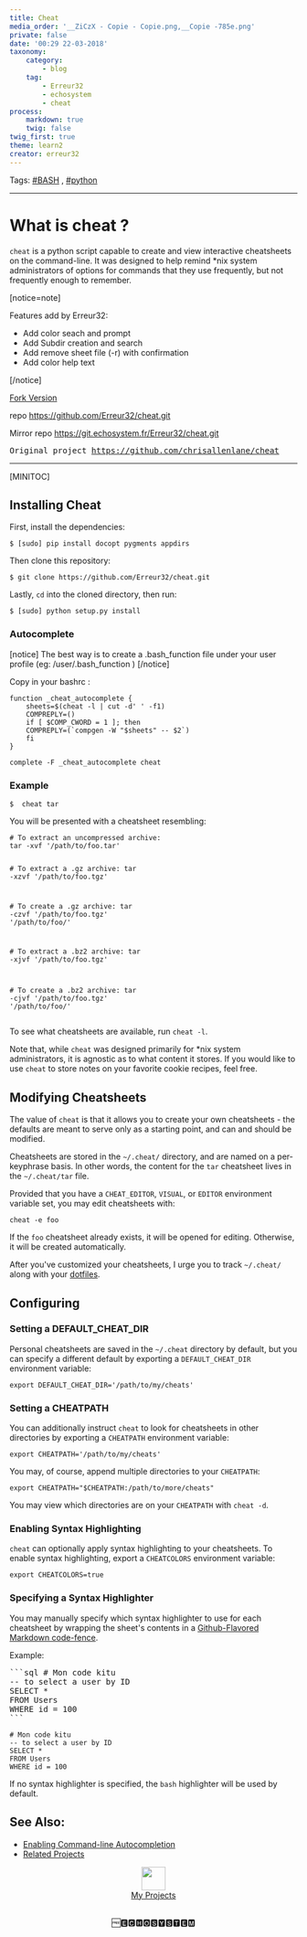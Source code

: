 ```yaml
---
title: Cheat
media_order: '__ZiCzX - Copie - Copie.png,__Copie -785e.png'
private: false
date: '00:29 22-03-2018'
taxonomy:
    category:
        - blog
    tag:
        - Erreur32
        - echosystem
        - cheat
process:
    markdown: true
    twig: false
twig_first: true
theme: learn2
creator: erreur32
---
```


Tags: [#BASH](https://echosystem.fr/search/query:Bash)  , [#python](https://echosystem.fr/search/query:python)  



<hr />
<h1 id="mcetoc_1c95eacg22">What is cheat ?</h1>
<p><code>cheat</code> is a python script capable to create and view interactive cheatsheets on the command-line. It was designed to help remind *nix system administrators of options for commands that they use frequently, but not frequently enough to remember.</p>

[notice=note]
<p>Features add by Erreur32:</p>
<ul>
<li>Add color seach and prompt</li>
<li>Add Subdir creation and search</li>
<li>Add remove sheet file (-r) with confirmation</li>
<li>Add color help text</li>
</ul>
[/notice]

<p><a href="https://github.com/Erreur32/cheat" rel="nofollow">Fork Version</a></p>
<p>repo <a href="https://github.com/Erreur32/cheat.git" rel="nofollow">https://github.com/Erreur32/cheat.git</a></p>
<p>Mirror repo <a href="https://git.echosystem.fr/Erreur32/cheat.git" rel="nofollow">https://git.echosystem.fr/Erreur32/cheat.git</a></p>
<div class="ui attached table segment">
<div class="file-view markdown has-emoji">
<p><span style="font-family: andale\ mono, monospace;">Original project <a href="https://github.com/chrisallenlane/cheat" rel="nofollow">https://github.com/chrisallenlane/cheat</a></span></p>
<hr />
[MINITOC]

<h2 id="mcetoc_1c95eacg20">Installing Cheat</h2>
 
<p>First, install the dependencies:</p>
<pre><code class="language-sh hljs bash">$ [sudo] pip install docopt pygments appdirs
</code></pre>
<p>Then clone this repository:</p>
<pre><code class="language-sh hljs bash">$ git <span class="hljs-built_in">clone</span> https://github.com/Erreur32/cheat.git
</code></pre>
<p>Lastly, <code>cd</code> into the cloned directory, then run:</p>
<pre><code class="language-sh hljs bash">$ [sudo] python setup.py install
</code></pre>

<h3> Autocomplete  </h3>
 
[notice] The best way is to create a .bash_function file under your user profile (eg: /user/.bash_function )  [/notice] 
 
Copy  in your bashrc :
<pre><code class="language-sh hljs bash"><span class="hljs-keyword">function</span> _cheat_autocomplete {
    sheets=$(cheat <span class="hljs-_">-l</span> | cut <span class="hljs-_">-d</span><span class="hljs-string">' '</span> <span class="hljs-_">-f</span>1)
    COMPREPLY=()
    <span class="hljs-keyword">if</span> [ <span class="hljs-variable">$COMP_CWORD</span> = 1 ]; <span class="hljs-keyword">then</span>
	COMPREPLY=(`compgen -W <span class="hljs-string">"<span class="hljs-variable">$sheets</span>"</span> -- <span class="hljs-variable">$2</span>`)
    <span class="hljs-keyword">fi</span>
}

complete -F _cheat_autocomplete cheat
</code></pre>




<h3 id="mcetoc_1c95eacg23">Example</h3>


<pre><code class="language-sh hljs bash">$  cheat tar
</code></pre>
 
<p>You will be presented with a cheatsheet resembling:</p>
<pre><code class="language-sh hljs bash"><span class="hljs-comment"># To extract an uncompressed archive: </span>
tar -xvf <span class="hljs-string">'/path/to/foo.tar'</span>

<span class="hljs-comment"># To extract a .gz archive:</span>
tar -xzvf <span class="hljs-string">'/path/to/foo.tgz'</span>

<span class="hljs-comment"># To create a .gz archive:</span>
tar -czvf <span class="hljs-string">'/path/to/foo.tgz'</span> <span class="hljs-string">'/path/to/foo/'</span>

<span class="hljs-comment"># To extract a .bz2 archive:</span>
tar -xjvf <span class="hljs-string">'/path/to/foo.tgz'</span>

<span class="hljs-comment"># To create a .bz2 archive:</span>
tar -cjvf <span class="hljs-string">'/path/to/foo.tgz'</span> <span class="hljs-string">'/path/to/foo/'</span>
</code></pre>
<p>To see what cheatsheets are available, run <code>cheat -l</code>.</p>
<p>Note that, while <code>cheat</code> was designed primarily for *nix system administrators, it is agnostic as to what content it stores. If you would like to use <code>cheat</code> to store notes on your favorite cookie recipes, feel free.</p>
<div id="modifying-cheatsheets" class="anchor-wrap">
<h2 id="mcetoc_1c95eacg24">Modifying Cheatsheets</h2>
</div>
<p>The value of <code>cheat</code> is that it allows you to create your own cheatsheets - the defaults are meant to serve only as a starting point, and can and should be modified.</p>
<p>Cheatsheets are stored in the <code>~/.cheat/</code> directory, and are named on a per-keyphrase basis. In other words, the content for the <code>tar</code> cheatsheet lives in the <code>~/.cheat/tar</code> file.</p>
<p>Provided that you have a <code>CHEAT_EDITOR</code>, <code>VISUAL</code>, or <code>EDITOR</code> environment variable set, you may edit cheatsheets with:</p>
<pre><code class="language-sh hljs bash">cheat <span class="hljs-_">-e</span> foo
</code></pre>
<p>If the <code>foo</code> cheatsheet already exists, it will be opened for editing. Otherwise, it will be created automatically.</p>
<p>After you've customized your cheatsheets, I urge you to track <code>~/.cheat/</code> along with your <a href="http://dotfiles.github.io/" rel="nofollow">dotfiles</a>.</p>
<div id="configuring" class="anchor-wrap">
<h2 id="mcetoc_1c95eacg25">Configuring</h2>
</div>
<div id="setting-a-default_cheat_dir" class="anchor-wrap">
<h3 id="mcetoc_1c95eacg26">Setting a DEFAULT_CHEAT_DIR</h3>
</div>
<p>Personal cheatsheets are saved in the <code>~/.cheat</code> directory by default, but you can specify a different default by exporting a <code>DEFAULT_CHEAT_DIR</code> environment variable:</p>
<pre><code class="language-sh hljs bash"><span class="hljs-built_in">export</span> DEFAULT_CHEAT_DIR=<span class="hljs-string">'/path/to/my/cheats'</span>
</code></pre>
<div id="setting-a-cheatpath" class="anchor-wrap">
<h3 id="mcetoc_1c95eacg27">Setting a CHEATPATH</h3>
</div>
<p>You can additionally instruct <code>cheat</code> to look for cheatsheets in other directories by exporting a <code>CHEATPATH</code> environment variable:</p>
<pre><code class="language-sh hljs bash"><span class="hljs-built_in">export</span> CHEATPATH=<span class="hljs-string">'/path/to/my/cheats'</span>
</code></pre>
<p>You may, of course, append multiple directories to your <code>CHEATPATH</code>:</p>
<pre><code class="language-sh hljs bash"><span class="hljs-built_in">export</span> CHEATPATH=<span class="hljs-string">"<span class="hljs-variable">$CHEATPATH</span>:/path/to/more/cheats"</span>
</code></pre>
<p>You may view which directories are on your <code>CHEATPATH</code> with <code>cheat -d</code>.</p>
<div id="enabling-syntax-highlighting" class="anchor-wrap">
<h3 id="mcetoc_1c95eacg28">Enabling Syntax Highlighting</h3>
</div>
<p><code>cheat</code> can optionally apply syntax highlighting to your cheatsheets. To enable syntax highlighting, export a <code>CHEATCOLORS</code> environment variable:</p>
<pre><code class="language-sh hljs bash"><span class="hljs-built_in">export</span> CHEATCOLORS=<span class="hljs-literal">true</span>
</code></pre>
<div id="specifying-a-syntax-highlighter" class="anchor-wrap">
<h3>Specifying a Syntax Highlighter</h3>
</div>
<p>You may manually specify which syntax highlighter to use for each cheatsheet by wrapping the sheet's contents in a <a href="https://help.github.com/articles/creating-and-highlighting-code-blocks/" rel="nofollow">Github-Flavored Markdown code-fence</a>.</p>
<p>Example:</p>
<pre>```sql # Mon code kitu
-- to select a user by ID
SELECT *
FROM Users
WHERE id = 100
```
</pre>

<pre><code># Mon code kitu
-- to select a user by ID
SELECT *
FROM Users
WHERE id = 100
</code></pre>

<p>If no syntax highlighter is specified, the <code>bash</code> highlighter will be used by default.</p>
<div id="see-also" class="anchor-wrap">
<h2 id="mcetoc_1c95eacg29">See Also:</h2>
</div>
<ul>
<li><a href="https://github.com/chrisallenlane/cheat/wiki/Enabling-Command-line-Autocompletion" rel="nofollow">Enabling Command-line Autocompletion</a></li>
<li><a href="https://github.com/chrisallenlane/cheat/wiki/Related-Projects" rel="nofollow">Related Projects</a></li>
</ul>
</div>
</div>

<center>
<div class="row">
<div class="4u 12u$(mobile)">
<img src="https://echosystem.fr/_img/1skull-50.png" alt="" width="42" height="41" />
<br><a href="https://echosystem.fr/my-projects">My Projects</a>
</div>
</div>
<p><br> 🆓🅴🅲🅷🅾️🆂🆈🆂🆃🅴🅼</p>
</center>
